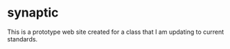 # synaptic
This is a prototype web site created for a class that I am updating to current standards.
